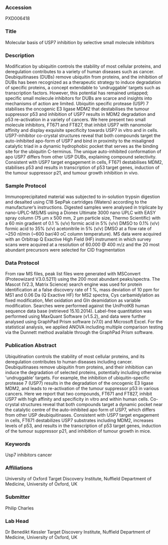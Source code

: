 ### Accession
PXD006418

### Title
Molecular basis of USP7 inhibition by selective small molecule inhibitors

### Description
Modification by ubiquitin controls the stability of most cellular proteins, and deregulation contributes to a variety of human diseases such as cancer. Deubiquitinases (DUBs) remove ubiquitin from proteins, and the inhibition of DUBs has been recognized as a therapeutic strategy to induce degradation of specific proteins, a concept extendable to ‘undruggable’ targets such as transcription factors. However, this potential has remained untapped; specific small molecule inhibitors for DUBs are scarce and insights into mechanisms of action are limited. Ubiquitin specific protease (USP) 7 stabilises the oncogenic E3 ligase MDM2 that destabilises the tumour suppressor p53 and inhibition of USP7 results in MDM2 degradation and p53 re-activation in a variety of cancers. We here present two small molecule inhibitors, FT671 and FT827, that inhibit USP7 with nanomolar affinity and display exquisite specificity towards USP7 in vitro and in cells. USP7-inhibitor co-crystal structures reveal that both compounds target the auto-inhibited apo-form of USP7 and bind in proximity to the misaligned catalytic triad in a dynamic hydrophobic pocket that serves as the binding site for the ubiquitin C-terminus. The unique auto-inhibited conformation of apo USP7 differs from other USP DUBs, explaining compound selectivity. Consistent with USP7 target engagement in cells, FT671 destabilises MDM2, stabilises p53 and results in transcription of p53 target genes, induction of the tumour suppressor p21, and tumour growth inhibition in vivo.

### Sample Protocol
Immunoprecipitated material was subjected to in-solution trypsin digestion and desalted using C18 SepPak cartridges (Waters) according to the manufacturer’s instructions. Digested samples were analysed in triplicate by nano-UPLC-MS/MS using a Dionex Ultimate 3000 nano UPLC with EASY spray column (75 μm x 500 mm, 2 μm particle size, Thermo Scientific) with a 60 min gradient of 0.1 % (v/v) formic acid in 5% (v/v) DMSO to 0.1% (v/v) formic acid to 35% (v/v) acetonitrile in 5% (v/v) DMSO at a flow rate of ~250 nl/min (~600 bar/40 oC column temperature). MS data were acquired with an Orbitrap Q Exactive High Field (HF) instrument in which survey scans were acquired at a resolution of 60.000 @ 400 m/z and the 20 most abundant precursors were selected for CID fragmentation

### Data Protocol
From raw MS files, peak list files were generated with MSConvert (Proteowizard V3.0.5211) using the 200 most abundant peaks/spectra. The Mascot (V2.3, Matrix Science) search engine was used for protein identification at a false discovery rate of 1 %, mass deviation of 10 ppm for MS1 and 0.06 Da (Q Exactive HF) for MS2 spectra, Cys carbamidylation as fixed modification, Met oxidation and Gln deamidation as variable modification. Searches were performed against the UniProtKB human sequence data base (retrieved 15.10.2014). Label-free quantitation was performed using MaxQuant Software (v1.5.2), and data were further analysed using GraphPad Prism software (v7.0) and Microsoft Excel. For the statistical analysis, we applied ANOVA including multiple comparison testing via the Dunnett method available through the GraphPad Prism software.

### Publication Abstract
Ubiquitination controls the stability of most cellular proteins, and its deregulation contributes to human diseases including cancer. Deubiquitinases remove ubiquitin from proteins, and their inhibition can induce the degradation of selected proteins, potentially including otherwise 'undruggable' targets. For example, the inhibition of ubiquitin-specific protease 7 (USP7) results in the degradation of the oncogenic E3 ligase MDM2, and leads to re-activation of the tumour suppressor p53 in various cancers. Here we report that two compounds, FT671 and FT827, inhibit USP7 with high affinity and specificity in vitro and within human cells. Co-crystal structures reveal that both compounds target a dynamic pocket near the catalytic centre of the auto-inhibited apo form of USP7, which differs from other USP deubiquitinases. Consistent with USP7 target engagement in cells, FT671 destabilizes USP7 substrates including MDM2, increases levels of p53, and results in the transcription of p53 target genes, induction of the tumour suppressor p21, and inhibition of tumour growth in mice.

### Keywords
Usp7 inhibitors cancer

### Affiliations
University of Oxford
Target Discovery Institute, Nuffield Department of Medicine, University of Oxford, UK

### Submitter
Philip Charles

### Lab Head
Dr Benedikt Kessler
Target Discovery Institute, Nuffield Department of Medicine, University of Oxford, UK


